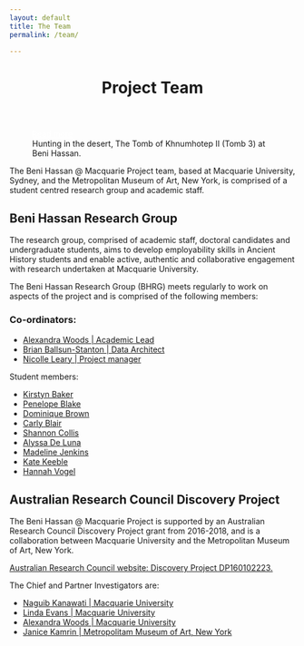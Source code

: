 ```yaml
---
layout: default
title: The Team
permalink: /team/

---
```






<figure class="ampstart-image-fullpage-hero m0 relative mb4">
<amp-img width="404" height="720" alt="Cover" layout="responsive" src="/assets/images/Kanawati-Evans-BH1-Pl-33a-Beni-Hassan-3-Khnumhotep-II-Chapel-Scene-North-wall-Left-Upper-section-Wall1920x.jpg" media="(max-width: 415px)"></amp-img>
<amp-img height="720" alt="Cover" layout="fixed-height" src="/assets/images/Kanawati-Evans-BH1-Pl-33a-Beni-Hassan-3-Khnumhotep-II-Chapel-Scene-North-wall-Left-Upper-section-Wall1920x.jpg" media="(min-width: 416px)"></amp-img>
<figcaption class="absolute top-0 right-0 bottom-0 left-0">
<header class="p3">
<h1 class="ampstart-fullpage-hero-heading mb0 hanuman">
<span class="ampstart-fullpage-hero-heading-text title">
Project Team</span>
</h1>
</header>

<footer class="absolute left-0 right-0 bottom-0">
<a style="color: #ffffff; " class="ampstart-read py3 caps line-height-2 text-decoration-none center block h5" href="#content"><span class="ampstart-readmore-text px1">Read more</span></a>
</footer>
<!--
<footer class="absolute left-0 right-0 bottom-0">
<a class="ampstart-read py3 caps line-height-2 text-decoration-none center block h5" href="#content"><span class="ampstart-readmore-text px1">Read more</span></a>
</footer>
 -->
<footer class="absolute left-0 right-0 bottom-0">
<span class="right">
Hunting in the desert, The Tomb of Khnumhotep II (Tomb 3) at Beni Hassan.
</span>
</footer>
</figcaption>
</figure>

<!-- <amp-img width="600" height="300" layout="responsive" src="http://lorempixel.com/600/300/sports"></amp-img> -->

<main id="content" role="main" class="content">


The Beni Hassan @ Macquarie Project team, based at Macquarie University, Sydney, and the Metropolitan Museum of Art, New York, is comprised of a student centred research group and academic staff.

## Beni Hassan Research Group

The research group, comprised of academic staff, doctoral candidates and undergraduate students, aims to develop employability skills in Ancient History students and enable active, authentic and collaborative engagement with research undertaken at Macquarie University.

The Beni Hassan Research Group (BHRG) meets regularly to work on aspects of the project and is comprised of the following members:

### Co-ordinators:

* [Alexandra Woods \| Academic Lead](/team/AlexandraWoods)
* [Brian Ballsun-Stanton \| Data Architect](/team/BrianBallsunStanton)
* [Nicolle Leary \| Project manager](/team/NicolleLeary)

Student members:
* [Kirstyn Baker](/team/KirstynBaker)
* [Penelope Blake](/team/PenelopeBlake)
* [Dominique Brown](/team/DominiqueBrown)
* [Carly Blair](/team/CarlyBlair)
* [Shannon Collis](/team/ShannonCollis)
* [Alyssa De Luna](/team/AlyssaDeLuna)
* [Madeline Jenkins](/team/MadelineJenkins)
* [Kate Keeble](/team/KateKeeble)
* [Hannah Vogel](/team/HannahVogel)

## Australian Research Council Discovery Project
The Beni Hassan @ Macquarie Project is supported by an Australian Research Council Discovery Project grant from 2016-2018, and is a collaboration between Macquarie University and the Metropolitan Museum of Art, New York.

[Australian Research Council website: Discovery Project DP160102223.](http://purl.org/au-research/grants/arc/DP160102223)

The Chief and Partner Investigators are:

* [Naguib Kanawati \| Macquarie University](/team/NaguibKanawati)
* [Linda Evans \| Macquarie University](/team/LindaEvans)
* [Alexandra Woods \| Macquarie University](/team/AlexandraWoods)
* [Janice Kamrin \| Metropolitam Museum of Art, New York](/team/JaniceKamrin)

</main>
